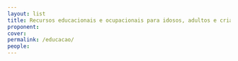 ```yaml
---
layout: list
title: Recursos educacionais e ocupacionais para idosos, adultos e crianças
proponent: 
cover: 
permalink: /educacao/
people:
---
```

